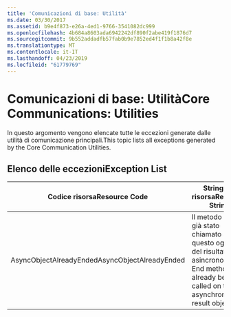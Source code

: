 ```yaml
---
title: 'Comunicazioni di base: Utilità'
ms.date: 03/30/2017
ms.assetid: b9e4f873-e26a-4ed1-9766-3541082dc999
ms.openlocfilehash: 4b684a8603ada6942242df890f2abe419f1876d7
ms.sourcegitcommit: 9b552addadfb57fab0b9e7852ed4f1f1b8a42f8e
ms.translationtype: MT
ms.contentlocale: it-IT
ms.lasthandoff: 04/23/2019
ms.locfileid: "61779769"
---
```

# <a name="core-communications-utilities"></a><span data-ttu-id="5e628-102">Comunicazioni di base: Utilità</span><span class="sxs-lookup"><span data-stu-id="5e628-102">Core Communications: Utilities</span></span>
<span data-ttu-id="5e628-103">In questo argomento vengono elencate tutte le eccezioni generate dalle utilità di comunicazione principali.</span><span class="sxs-lookup"><span data-stu-id="5e628-103">This topic lists all exceptions generated by the Core Communication Utilities.</span></span>  
  
## <a name="exception-list"></a><span data-ttu-id="5e628-104">Elenco delle eccezioni</span><span class="sxs-lookup"><span data-stu-id="5e628-104">Exception List</span></span>  
  
|<span data-ttu-id="5e628-105">Codice risorsa</span><span class="sxs-lookup"><span data-stu-id="5e628-105">Resource Code</span></span>|<span data-ttu-id="5e628-106">Stringa di risorsa</span><span class="sxs-lookup"><span data-stu-id="5e628-106">Resource String</span></span>|  
|-------------------|---------------------|  
|<span data-ttu-id="5e628-107">AsyncObjectAlreadyEnded</span><span class="sxs-lookup"><span data-stu-id="5e628-107">AsyncObjectAlreadyEnded</span></span>|<span data-ttu-id="5e628-108">Il metodo End è già stato chiamato su questo oggetto del risultato asincrono.</span><span class="sxs-lookup"><span data-stu-id="5e628-108">The End method has already been called on this asynchronous result object.</span></span>|

